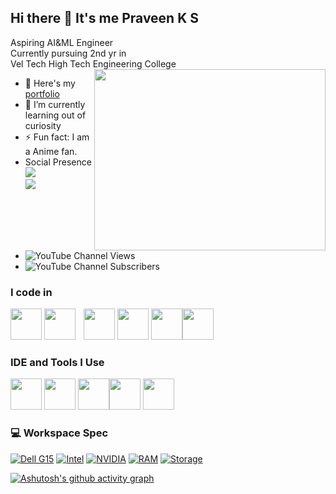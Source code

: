 ## Hi there 👋 It's me Praveen K S 

Aspiring AI&ML Engineer
<br/>
Currently pursuing 2nd yr in <br/> Vel Tech High Tech Engineering College <br/>
<img align="right" width="370" height="290" src="https://media1.giphy.com/media/v1.Y2lkPTc5MGI3NjExMXAwMDFnODByemF2cXFkeG9vcDMzYzUwOWs2Zm5weWkwNjU5MHgzYSZlcD12MV9pbnRlcm5hbF9naWZfYnlfaWQmY3Q9Zw/8MyXEVgue4ucw/giphy.gif">
- 🔭 Here's my [portfolio](https://praveen7123.github.io/My_Portfolio/)                                              
- 🌱 I’m currently learning out of curiosity
- ⚡ Fun fact: I am a Anime fan.
- Social Presence
 <br /> [<img src="https://img.shields.io/badge/LinkedIn-0077B5?style=for-the-badge&logo=linkedin&logoColor=white" />](https://www.linkedin.com/in/praveen-ks-661646302/) <br/> [<img src="https://img.shields.io/badge/instagram-d62976?style=for-the-badge&logo=instagram&logoColor=white" />](https://www.instagram.com/praveen_ks_15/)
- ![YouTube Channel Views](https://img.shields.io/youtube/channel/views/UCJ3S5t1HYylBbP4GPfFusIw)
- ![YouTube Channel Subscribers](https://img.shields.io/youtube/channel/subscribers/UCJ3S5t1HYylBbP4GPfFusIw)

### I code in
<img height="50" width="50" src="https://img.icons8.com/color/48/000000/python.png" /> <img height="50" width="50" src="https://img.icons8.com/color/48/000000/java-coffee-cup-logo.png" /> <img height="50" width="5 0" src="https://img.icons8.com/color/48/000000/html-5.png" /> <img height="50" width="50" src="https://img.icons8.com/color/48/000000/css3.png" /> <img height="50" width="50" src="https://img.icons8.com/color/48/000000/bootstrap.png" />
<img height="50" width="50" src="https://img.icons8.com/color/48/000000/javascript.png"/><img height="50" width="50" src="https://img.icons8.com/color/48/000000/tensorflow.png"/>

### IDE and Tools I Use
<img height="50" width="50" src="https://img.icons8.com/color/48/000000/visual-studio-code-2019.png"/> <img height="50" width="50" src="https://img.icons8.com/color/48/000000/pycharm.png"/> <img height="50" width="50" src="https://img.icons8.com/color/50/000000/git.png"/><img height="50" src="https://img.icons8.com/officel/480/null/java-eclipse.png"/> <img height="50" width="50" src="https://img.icons8.com/color/48/000000/figma--v1.png"/>


### 💻 Workspace Spec

[![Dell G15](https://img.shields.io/badge/Dell-G15_5520-007DB8?logo=dell&logoColor=white)](https://dell.com)
[![Intel](https://img.shields.io/badge/Intel-Core_i5_12th-0071C5?logo=intel&logoColor=white)](https://intel.com)
[![NVIDIA](https://img.shields.io/badge/NVIDIA-RTX_3050-76B900?logo=nvidia&logoColor=white)](https://nvidia.com)
[![RAM](https://img.shields.io/badge/RAM-16GB_DDR4-important)](https://)
[![Storage](https://img.shields.io/badge/Storage-512GB_SSD-blueviolet)](https://)

[![Ashutosh's github activity graph](https://github-readme-activity-graph.vercel.app/graph?username=Praveen7123&bg_color=0d0d0c&color=0d09f1&line=0252f2&point=0d54e3&area=true&hide_border=true)](https://github.com/ashutosh00710/github-readme-activity-graph)
